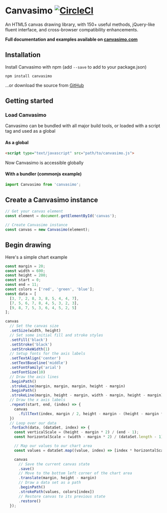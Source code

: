 # Canvasimo [![CircleCI](https://circleci.com/gh/JakeSidSmith/canvasimo/tree/master.svg?style=svg)](https://circleci.com/gh/JakeSidSmith/canvasimo/tree/master)

An HTML5 canvas drawing library, with 150+ useful methods, jQuery-like fluent interface, and cross-browser compatibility enhancements.

**Full documentation and examples available on [canvasimo.com](http://canvasimo.com)**

## Installation

Install Canvasimo with npm (add `--save` to add to your package.json)

```shell
npm install canvasimo
```

...or download the source from [GitHub](https://github.com/JakeSidSmith/canvasimo)

## Getting started

### Load Canvasimo

Canvasimo can be bundled with all major build tools, or loaded with a script tag and used as a global

#### As a global

```html
<script type="text/javascript" src="path/to/canvasimo.js">
```

Now Canvasimo is accessible globally

#### With a bundler (commonjs example)

```typescript
import Canvasimo from 'canvasimo';
```

## Create a Canvasimo instance

```typescript
// Get your canvas element
const element = document.getElementById('canvas');

// Create Canvasimo instance
const canvas = new Canvasimo(element);
```

## Begin drawing

Here's a simple chart example

```typescript
const margin = 20;
const width = 600;
const height = 200;
const start = 0;
const end = 11;
const colors = ['red', 'green', 'blue'];
const data = [
  [3, 7, 2, 8, 3, 8, 5, 4, 4, 7],
  [7, 5, 6, 7, 8, 4, 5, 3, 2, 3],
  [9, 8, 7, 5, 3, 6, 4, 5, 2, 5]
];

canvas
  // Set the canvas size
  .setSize(width, height)
  // Set some initial fill and stroke styles
  .setFill('black')
  .setStroke('black')
  .setStrokeWidth(1)
  // Setup fonts for the axis labels
  .setTextAlign('center')
  .setTextBaseline('middle')
  .setFontFamily('arial')
  .setFontSize(10)
  // Draw the axis lines
  .beginPath()
  .strokeLine(margin, margin, margin, height - margin)
  .beginPath()
  .strokeLine(margin, height - margin, width - margin, height - margin)
  // Draw the x axis labels
  .repeat(start, end, (index) => {
    canvas
      .fillText(index, margin / 2, height - margin - (height - margin * 2) / 10 * index)
  })
  // Loop over our data
  .forEach(data, (dataSet, index) => {
    const verticalScale = (height - margin * 2) / (end - 1);
    const horizontalScale = (width - margin * 2) / (dataSet.length - 1);

    // Map our values to our chart area
    const values = dataSet.map((value, index) => [index * horizontalScale, -value * verticalScale]);

    canvas
      // Save the current canvas state
      .save()
      // Move to the bottom left corner of the chart area
      .translate(margin, height - margin)
      // Draw a data set as a path
      .beginPath()
      .strokePath(values, colors[index])
      // Restore canvas to its previous state
      .restore()
  });
```
